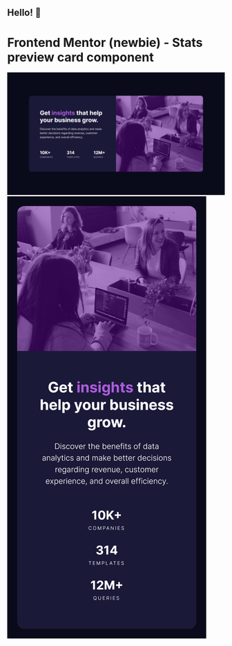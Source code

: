 ## Hello! 👋
# Frontend Mentor (newbie) - Stats preview card component

![Design:](./design/desktop.png)
![Design:](./design/mobile.png)